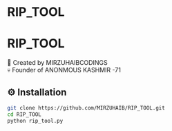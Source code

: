 # RIP_TOOL
# RIP_TOOL

👑 Created by MIRZUHAIBCODINGS  
💀 Founder of ANONMOUS KASHMIR -71

## ⚙️ Installation

```bash
git clone https://github.com/MIRZUHAIB/RIP_TOOL.git
cd RIP_TOOL
python rip_tool.py
